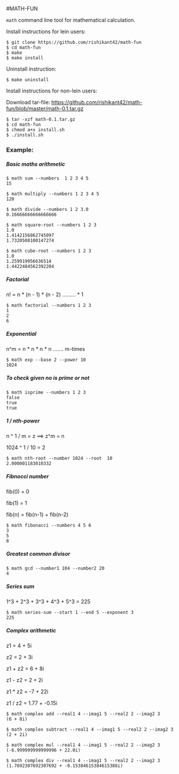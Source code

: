 #MATH-FUN

`math` command line tool for mathematical calculation.

Install instructions for lein users:

```
$ git clone https://github.com/rishikant42/math-fun
$ cd math-fun
$ make
$ make install
```

Uninstall instruction:

```
$ make uninstall
```
Install instructions for non-lein users:

Download tar-file: https://github.com/rishikant42/math-fun/blob/master/math-0.1.tar.gz

```
$ tar -xzf math-0.1.tar.gz
$ cd math-fun
$ chmod a+x install.sh
$ ./install.sh
```

### Example:

##### Basic maths arithmetic

```
$ math sum --numbers  1 2 3 4 5
15

$ math multiply --numbers 1 2 3 4 5
120

$ math divide --numbers 1 2 3.0
0.16666666666666666

$ math square-root --numbers 1 2 3
1.0
1.4142156862745097
1.7320508100147274

$ math cube-root --numbers 1 2 3
1.0
1.259919956636514
1.4422484562392204
```

##### Factorial
n! = n * (n - 1) * (n - 2) ......... * 1

```
$ math factorial --numbers 1 2 3 
1
2
6
```

##### Exponential
n^m = n * n * n * n ....... m-times

```
$ math exp --base 2 --power 10
1024
```


##### To check given no is prime or not
```
$ math isprime --numbers 1 2 3 
false
true
true
```
##### 1 / nth-power

n ^ 1 / m = z ==> z^m = n

1024 ^ 1 / 10 = 2

```
$ math nth-root --number 1024 --root  10
2.000001183010332
```
##### Fibnocci number
fib(0) = 0                    

fib(1) = 1

fib(n) = fib(n-1) + fib(n-2)
```
$ math fibonacci --numbers 4 5 6
3
5
8
```
##### Greatest common divisor
```
$ math gcd --number1 104 --number2 20
4
```

##### Series sum
1^3 + 2^3 + 3^3 + 4^3 + 5^3 = 225
```
$ math series-sum --start 1 --end 5 --exponent 3
225
```

##### Complex arithmetic

z1 = 4 + 5i

z2 = 2 + 3i

z1 + z2 = 6 + 8i

z1 - z2 = 2 + 2i

z1 * z2 = -7 + 22i

z1 / z2 = 1.77 + -0.15i

```
$ math complex add --real1 4 --imag1 5 --real2 2 --imag2 3
(6 + 8i)

$ math complex subtract --real1 4 --imag1 5 --real2 2 --imag2 3
(2 + 2i)

$ math complex mul --real1 4 --imag1 5 --real2 2 --imag2 3
(-6.999999999999996 + 22.0i)

$ math complex div --real1 4 --imag1 5 --real2 2 --imag2 3
(1.7692307692307692 + -0.15384615384615388i)
```
